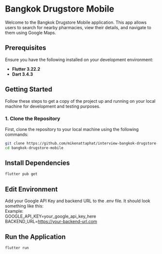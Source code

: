 # Bangkok Drugstore Mobile

Welcome to the Bangkok Drugstore Mobile application. This app allows users to search for nearby pharmacies, view their details, and navigate to them using Google Maps.

## Prerequisites

Ensure you have the following installed on your development environment:

- **Flutter 3.22.2**
- **Dart 3.4.3**

## Getting Started

Follow these steps to get a copy of the project up and running on your local machine for development and testing purposes.

### 1. Clone the Repository

First, clone the repository to your local machine using the following commands:

```bash
git clone https://github.com/mikenattaphat/interview-bangkok-drugstore-mobile.git
cd bangkok-drugstore-mobile
```

## Install Dependencies
```bash
flutter pub get
```
## Edit Environment
Add your Google API Key and backend URL to the .env file. It should look something like this:<br />
Example:<br />
   GOOGLE_API_KEY=your_google_api_key_here<br />
   BACKEND_URL=https://your-backend-url.com<br />


## Run the Application
```bash
flutter run
```